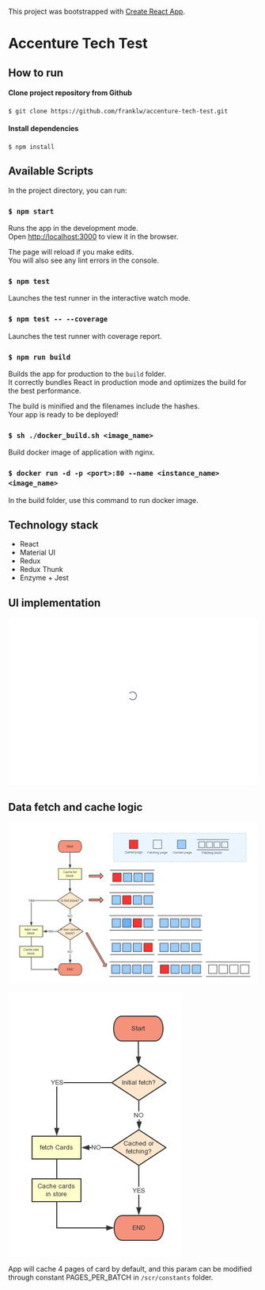 This project was bootstrapped with [Create React App](https://github.com/facebook/create-react-app).

# Accenture Tech Test

## How to run
#### Clone project repository from Github
`$ git clone https://github.com/franklw/accenture-tech-test.git`

#### Install dependencies
`$ npm install`

## Available Scripts

In the project directory, you can run:

### `$ npm start`

Runs the app in the development mode.<br>
Open [http://localhost:3000](http://localhost:3000) to view it in the browser.

The page will reload if you make edits.<br>
You will also see any lint errors in the console.

### `$ npm test`

Launches the test runner in the interactive watch mode.<br>

### `$ npm test -- --coverage`

Launches the test runner with coverage report.<br>

### `$ npm run build`

Builds the app for production to the `build` folder.<br>
It correctly bundles React in production mode and optimizes the build for the best performance.

The build is minified and the filenames include the hashes.<br>
Your app is ready to be deployed!

### `$ sh ./docker_build.sh <image_name>`

Build docker image of application with nginx.

### `$ docker run -d -p <port>:80 --name <instance_name> <image_name>`

In the build folder, use this command to run docker image.

## Technology stack
- React
- Material UI
- Redux
- Redux Thunk
- Enzyme + Jest

## UI implementation

![Diagram of cache block](./doc/demo.gif)

## Data fetch and cache logic

![Diagram of cache block](./doc/data_cache_logic_chart.png)



![Diagram of cache blocks](./doc/data_fetch_logic_chart.png)

App will cache 4 pages of card by default, and this param can be modified through constant PAGES_PER_BATCH in `/scr/constants` folder. 